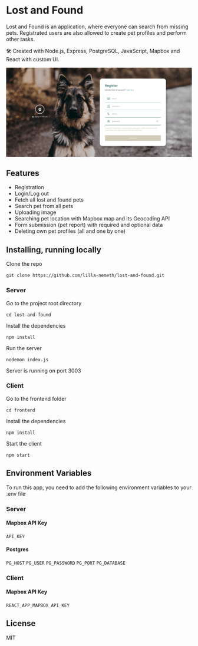 # Lost and Found

Lost and Found is an application, where everyone can search from missing pets. Registrated users are also allowed to create pet profiles and perform other tasks. 

🛠 Created with Node.js, Express, PostgreSQL, JavaScript, Mapbox and React with custom UI.

![Registration](https://raw.githubusercontent.com/lilla-nemeth/lost-and-found/dbab47a1f3516893ec324a86fd9e7550202a1407/frontend/src/assets/images/screenshots/app_screenshot_00.png)

## Features

- Registration
- Login/Log out
- Fetch all lost and found pets
- Search pet from all pets
- Uploading image
- Searching pet location with Mapbox map and its Geocoding API
- Form submission (pet report) with required and optional data
- Deleting own pet profiles (all and one by one)

## Installing, running locally  

Clone the repo

```
git clone https://github.com/lilla-nemeth/lost-and-found.git
```

### Server

Go to the project root directory
```
cd lost-and-found
```

Install the dependencies

```
npm install
```

Run the server
```
nodemon index.js
```
Server is running on port 3003

### Client

Go to the frontend folder
```
cd frontend
```
Install the dependencies

```
npm install
```

Start the client
```
npm start
```

## Environment Variables

To run this app, you need to add the following environment variables to your .env file

### Server

#### Mapbox API Key

`API_KEY`

#### Postgres

`PG_HOST`
`PG_USER`
`PG_PASSWORD`
`PG_PORT`
`PG_DATABASE`

### Client

#### Mapbox API Key
`REACT_APP_MAPBOX_API_KEY`

## License

MIT
